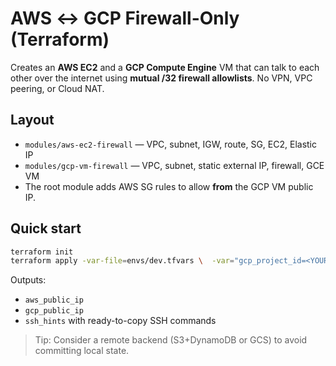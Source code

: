 # AWS ↔ GCP Firewall-Only (Terraform)

Creates an **AWS EC2** and a **GCP Compute Engine** VM that can talk to each other over the internet using **mutual /32 firewall allowlists**.
No VPN, VPC peering, or Cloud NAT.

## Layout
- `modules/aws-ec2-firewall` — VPC, subnet, IGW, route, SG, EC2, Elastic IP
- `modules/gcp-vm-firewall` — VPC, subnet, static external IP, firewall, GCE VM
- The root module adds AWS SG rules to allow **from** the GCP VM public IP.

## Quick start
```bash
terraform init
terraform apply -var-file=envs/dev.tfvars \  -var="gcp_project_id=<YOUR_GCP_PROJECT_ID>" \  -var="ssh_public_key=$(cat ~/.ssh/id_rsa.pub)"
```

Outputs:
- `aws_public_ip`
- `gcp_public_ip`
- `ssh_hints` with ready-to-copy SSH commands

> Tip: Consider a remote backend (S3+DynamoDB or GCS) to avoid committing local state.

